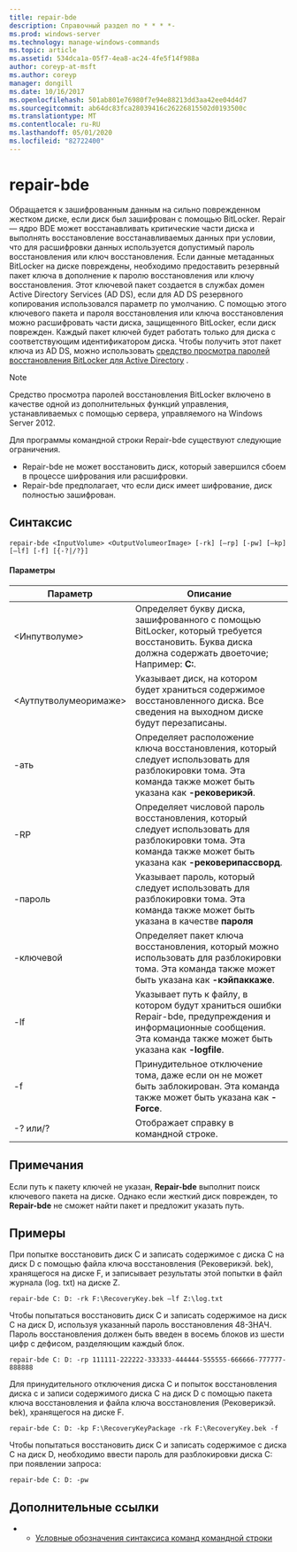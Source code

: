 ```yaml
---
title: repair-bde
description: Справочный раздел по * * * *-
ms.prod: windows-server
ms.technology: manage-windows-commands
ms.topic: article
ms.assetid: 534dca1a-05f7-4ea8-ac24-4fe5f14f988a
author: coreyp-at-msft
ms.author: coreyp
manager: dongill
ms.date: 10/16/2017
ms.openlocfilehash: 501ab801e76980f7e94e88213dd3aa42ee04d4d7
ms.sourcegitcommit: ab64dc83fca28039416c26226815502d0193500c
ms.translationtype: MT
ms.contentlocale: ru-RU
ms.lasthandoff: 05/01/2020
ms.locfileid: "82722400"
---
```

# <a name="repair-bde"></a>repair-bde



Обращается к зашифрованным данным на сильно поврежденном жестком диске, если диск был зашифрован с помощью BitLocker. Repair — ядро BDE может восстанавливать критические части диска и выполнять восстановление восстанавливаемых данных при условии, что для расшифровки данных используется допустимый пароль восстановления или ключ восстановления. Если данные метаданных BitLocker на диске повреждены, необходимо предоставить резервный пакет ключа в дополнение к паролю восстановления или ключу восстановления. Этот ключевой пакет создается в службах домен Active Directory Services (AD DS), если для AD DS резервного копирования использовался параметр по умолчанию. С помощью этого ключевого пакета и пароля восстановления или ключа восстановления можно расшифровать части диска, защищенного BitLocker, если диск поврежден. Каждый пакет ключей будет работать только для диска с соответствующим идентификатором диска. Чтобы получить этот пакет ключа из AD DS, можно использовать [средство просмотра паролей восстановления BitLocker для Active Directory](https://technet.microsoft.com/library/dd875531(v=ws.10).aspx) .

> [!NOTE]
> Средство просмотра паролей восстановления BitLocker включено в качестве одной из дополнительных функций управления, устанавливаемых с помощью сервера, управляемого на Windows Server 2012.

Для программы командной строки Repair-bde существуют следующие ограничения.
-   Repair-bde не может восстановить диск, который завершился сбоем в процессе шифрования или расшифровки.
-   Repair-bde предполагает, что если диск имеет шифрование, диск полностью зашифрован.



## <a name="syntax"></a>Синтаксис

```
repair-bde <InputVolume> <OutputVolumeorImage> [-rk] [–rp] [-pw] [–kp] [–lf] [-f] [{-?|/?}]
```

#### <a name="parameters"></a>Параметры

|Параметр|Описание|
|---------|-----------|
|\<Инпутволуме>|Определяет букву диска, зашифрованного с помощью BitLocker, который требуется восстановить. Буква диска должна содержать двоеточие; Например: **C:**.|
|\<Аутпутволумеоримаже>|Указывает диск, на котором будет храниться содержимое восстановленного диска. Все сведения на выходном диске будут перезаписаны.|
|-ать|Определяет расположение ключа восстановления, который следует использовать для разблокировки тома. Эта команда также может быть указана как **-рековерикэй**.|
|-RP|Определяет числовой пароль восстановления, который следует использовать для разблокировки тома. Эта команда также может быть указана как **-рековерипассворд**.|
|-пароль|Указывает пароль, который следует использовать для разблокировки тома. Эта команда также может быть указана в качестве **пароля**|
|-ключевой|Определяет пакет ключа восстановления, который можно использовать для разблокировки тома. Эта команда также может быть указана как **-кэйпаккаже**.|
|-lf|Указывает путь к файлу, в котором будут храниться ошибки Repair-bde, предупреждения и информационные сообщения. Эта команда также может быть указана как **-logfile**.|
|-f|Принудительное отключение тома, даже если он не может быть заблокирован. Эта команда также может быть указана как **-Force**.|
|-? или/?|Отображает справку в командной строке.|

## <a name="remarks"></a>Примечания

Если путь к пакету ключей не указан, **Repair-bde** выполнит поиск ключевого пакета на диске. Однако если жесткий диск поврежден, то **Repair-bde** не сможет найти пакет и предложит указать путь.

## <a name="examples"></a>Примеры

При попытке восстановить диск C и записать содержимое с диска C на диск D с помощью файла ключа восстановления (Рековерикэй. bek), хранящегося на диске F, и записывает результаты этой попытки в файл журнала (log. txt) на диске Z.
```
repair-bde C: D: -rk F:\RecoveryKey.bek –lf Z:\log.txt
```
Чтобы попытаться восстановить диск C и записать содержимое на диск C на диск D, используя указанный пароль восстановления 48-ЗНАЧ. Пароль восстановления должен быть введен в восемь блоков из шести цифр с дефисом, разделяющим каждый блок.
```
repair-bde C: D: -rp 111111-222222-333333-444444-555555-666666-777777-888888
```
Для принудительного отключения диска C и попыток восстановления диска c и записи содержимого диска C на диск D с помощью пакета ключа восстановления и файла ключа восстановления (Рековерикэй. bek), хранящегося на диске F.
```
repair-bde C: D: -kp F:\RecoveryKeyPackage -rk F:\RecoveryKey.bek -f
```
Чтобы попытаться восстановить диск C и записать содержимое с диска C на диск D, необходимо ввести пароль для разблокировки диска C: при появлении запроса:
```
repair-bde C: D: -pw
```

## <a name="additional-references"></a>Дополнительные ссылки

-   - [Условные обозначения синтаксиса команд командной строки](command-line-syntax-key.md)